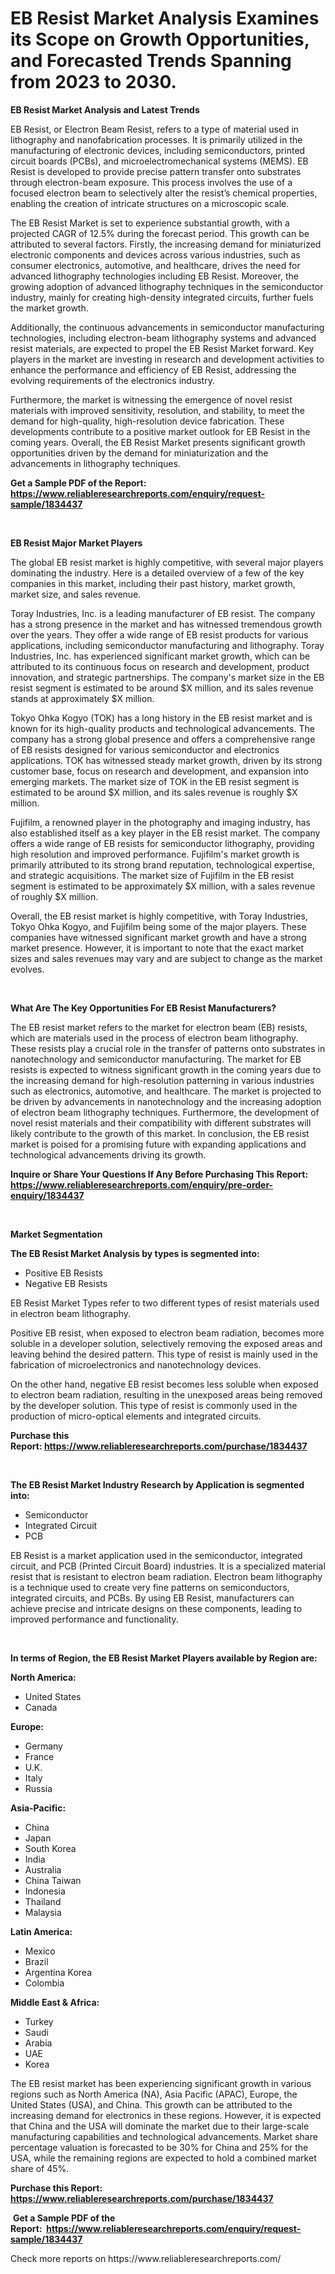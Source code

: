 <p><h1>EB Resist Market Analysis Examines its Scope on Growth Opportunities, and Forecasted Trends Spanning from 2023 to 2030.</h1></p><p><strong>EB Resist Market Analysis and Latest Trends</strong></p>
<p><p>EB Resist, or Electron Beam Resist, refers to a type of material used in lithography and nanofabrication processes. It is primarily utilized in the manufacturing of electronic devices, including semiconductors, printed circuit boards (PCBs), and microelectromechanical systems (MEMS). EB Resist is developed to provide precise pattern transfer onto substrates through electron-beam exposure. This process involves the use of a focused electron beam to selectively alter the resist’s chemical properties, enabling the creation of intricate structures on a microscopic scale.</p><p>The EB Resist Market is set to experience substantial growth, with a projected CAGR of 12.5% during the forecast period. This growth can be attributed to several factors. Firstly, the increasing demand for miniaturized electronic components and devices across various industries, such as consumer electronics, automotive, and healthcare, drives the need for advanced lithography technologies including EB Resist. Moreover, the growing adoption of advanced lithography techniques in the semiconductor industry, mainly for creating high-density integrated circuits, further fuels the market growth.</p><p>Additionally, the continuous advancements in semiconductor manufacturing technologies, including electron-beam lithography systems and advanced resist materials, are expected to propel the EB Resist Market forward. Key players in the market are investing in research and development activities to enhance the performance and efficiency of EB Resist, addressing the evolving requirements of the electronics industry.</p><p>Furthermore, the market is witnessing the emergence of novel resist materials with improved sensitivity, resolution, and stability, to meet the demand for high-quality, high-resolution device fabrication. These developments contribute to a positive market outlook for EB Resist in the coming years. Overall, the EB Resist Market presents significant growth opportunities driven by the demand for miniaturization and the advancements in lithography techniques.</p></p>
<p><strong>Get a Sample PDF of the Report:&nbsp; <a href="https://www.reliableresearchreports.com/enquiry/request-sample/1834437">https://www.reliableresearchreports.com/enquiry/request-sample/1834437</a></strong></p>
<p>&nbsp;</p>
<p><strong>EB Resist Major Market Players</strong></p>
<p><p>The global EB resist market is highly competitive, with several major players dominating the industry. Here is a detailed overview of a few of the key companies in this market, including their past history, market growth, market size, and sales revenue.</p><p>Toray Industries, Inc. is a leading manufacturer of EB resist. The company has a strong presence in the market and has witnessed tremendous growth over the years. They offer a wide range of EB resist products for various applications, including semiconductor manufacturing and lithography. Toray Industries, Inc. has experienced significant market growth, which can be attributed to its continuous focus on research and development, product innovation, and strategic partnerships. The company's market size in the EB resist segment is estimated to be around $X million, and its sales revenue stands at approximately $X million.</p><p>Tokyo Ohka Kogyo (TOK) has a long history in the EB resist market and is known for its high-quality products and technological advancements. The company has a strong global presence and offers a comprehensive range of EB resists designed for various semiconductor and electronics applications. TOK has witnessed steady market growth, driven by its strong customer base, focus on research and development, and expansion into emerging markets. The market size of TOK in the EB resist segment is estimated to be around $X million, and its sales revenue is roughly $X million.</p><p>Fujifilm, a renowned player in the photography and imaging industry, has also established itself as a key player in the EB resist market. The company offers a wide range of EB resists for semiconductor lithography, providing high resolution and improved performance. Fujifilm's market growth is primarily attributed to its strong brand reputation, technological expertise, and strategic acquisitions. The market size of Fujifilm in the EB resist segment is estimated to be approximately $X million, with a sales revenue of roughly $X million.</p><p>Overall, the EB resist market is highly competitive, with Toray Industries, Tokyo Ohka Kogyo, and Fujifilm being some of the major players. These companies have witnessed significant market growth and have a strong market presence. However, it is important to note that the exact market sizes and sales revenues may vary and are subject to change as the market evolves.</p></p>
<p>&nbsp;</p>
<p><strong>What Are The Key Opportunities For EB Resist Manufacturers?</strong></p>
<p><p>The EB resist market refers to the market for electron beam (EB) resists, which are materials used in the process of electron beam lithography. These resists play a crucial role in the transfer of patterns onto substrates in nanotechnology and semiconductor manufacturing. The market for EB resists is expected to witness significant growth in the coming years due to the increasing demand for high-resolution patterning in various industries such as electronics, automotive, and healthcare. The market is projected to be driven by advancements in nanotechnology and the increasing adoption of electron beam lithography techniques. Furthermore, the development of novel resist materials and their compatibility with different substrates will likely contribute to the growth of this market. In conclusion, the EB resist market is poised for a promising future with expanding applications and technological advancements driving its growth.</p></p>
<p><strong>Inquire or Share Your Questions If Any Before Purchasing This Report: <a href="https://www.reliableresearchreports.com/enquiry/pre-order-enquiry/1834437">https://www.reliableresearchreports.com/enquiry/pre-order-enquiry/1834437</a></strong></p>
<p>&nbsp;</p>
<p><strong>Market Segmentation</strong></p>
<p><strong>The EB Resist Market Analysis by types is segmented into:</strong></p>
<p><ul><li>Positive EB Resists</li><li>Negative EB Resists</li></ul></p>
<p><p>EB Resist Market Types refer to two different types of resist materials used in electron beam lithography. </p><p>Positive EB resist, when exposed to electron beam radiation, becomes more soluble in a developer solution, selectively removing the exposed areas and leaving behind the desired pattern. This type of resist is mainly used in the fabrication of microelectronics and nanotechnology devices. </p><p>On the other hand, negative EB resist becomes less soluble when exposed to electron beam radiation, resulting in the unexposed areas being removed by the developer solution. This type of resist is commonly used in the production of micro-optical elements and integrated circuits.</p></p>
<p><strong>Purchase this Report:&nbsp;<a href="https://www.reliableresearchreports.com/purchase/1834437">https://www.reliableresearchreports.com/purchase/1834437</a></strong></p>
<p>&nbsp;</p>
<p><strong>The EB Resist Market Industry Research by Application is segmented into:</strong></p>
<p><ul><li>Semiconductor</li><li>Integrated Circuit</li><li>PCB</li></ul></p>
<p><p>EB Resist is a market application used in the semiconductor, integrated circuit, and PCB (Printed Circuit Board) industries. It is a specialized material resist that is resistant to electron beam radiation. Electron beam lithography is a technique used to create very fine patterns on semiconductors, integrated circuits, and PCBs. By using EB Resist, manufacturers can achieve precise and intricate designs on these components, leading to improved performance and functionality.</p></p>
<p>&nbsp;</p>
<p><strong>In terms of Region, the EB Resist Market Players available by Region are:</strong></p>
<p>
    <p> <strong> North America: </strong>
        <ul>
            <li>United States</li>
            <li>Canada</li>
        </ul>
        </p> 
    <p> <strong> Europe: </strong>
        <ul>
            <li>Germany</li>
            <li>France</li>
            <li>U.K.</li>
            <li>Italy</li>
            <li>Russia</li>
        </ul>
        </p> 
    <p> <strong> Asia-Pacific: </strong>
        <ul>
            <li>China</li>
            <li>Japan</li>
            <li>South Korea</li>
            <li>India</li>
            <li>Australia</li>
            <li>China Taiwan</li>
            <li>Indonesia</li>
            <li>Thailand</li>
            <li>Malaysia</li>
        </ul>
        </p> 
    <p> <strong> Latin America: </strong>
        <ul>
            <li>Mexico</li>
            <li>Brazil</li>
            <li>Argentina Korea</li>
            <li>Colombia</li>
        </ul>
        </p> 
    <p> <strong> Middle East & Africa: </strong>
        <ul>
            <li>Turkey</li>
            <li>Saudi</li>
            <li>Arabia</li>
            <li>UAE</li>
            <li>Korea</li>
        </ul>
    </p>
    </p>
<p><p>The EB resist market has been experiencing significant growth in various regions such as North America (NA), Asia Pacific (APAC), Europe, the United States (USA), and China. This growth can be attributed to the increasing demand for electronics in these regions. However, it is expected that China and the USA will dominate the market due to their large-scale manufacturing capabilities and technological advancements. Market share percentage valuation is forecasted to be 30% for China and 25% for the USA, while the remaining regions are expected to hold a combined market share of 45%.</p></p>
<p><strong>Purchase this Report: <a href="https://www.reliableresearchreports.com/purchase/1834437">https://www.reliableresearchreports.com/purchase/1834437</a></strong></p>
<p>&nbsp;<strong>Get a Sample PDF of the Report:&nbsp;&nbsp;<a href="https://www.reliableresearchreports.com/enquiry/request-sample/1834437">https://www.reliableresearchreports.com/enquiry/request-sample/1834437</a></strong></p>
<p><strong></strong></p>
<p>Check more reports on https://www.reliableresearchreports.com/</p>